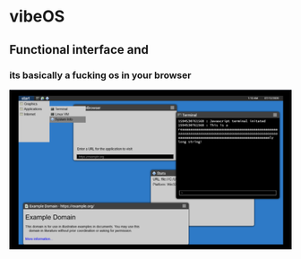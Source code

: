 # vibeOS
## Functional interface and 
### its basically a fucking os in your browser

![Screenshot](preview/thumbnail.png?raw=true "Screenshot")
